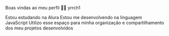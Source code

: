 Boas vindas ao meu perfil 💙💙
 yrrch1

Estou estudando na Alura
Estou me desenvolvendo na linguagem JavaScript
Utilizo esse espaço para minha organização e compartilhamento dos meu projetos desenvolvidos
